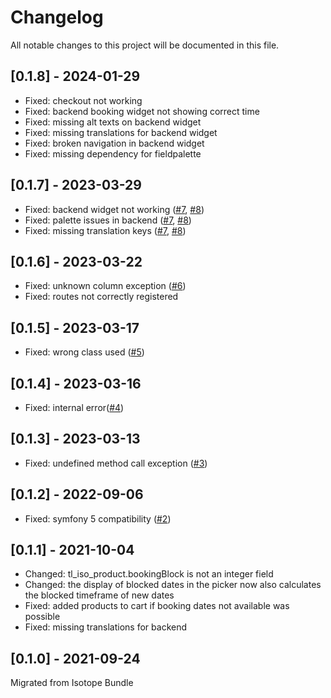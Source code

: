 # Changelog

All notable changes to this project will be documented in this file.

## [0.1.8] - 2024-01-29
- Fixed: checkout not working
- Fixed: backend booking widget not showing correct time
- Fixed: missing alt texts on backend widget
- Fixed: missing translations for backend widget
- Fixed: broken navigation in backend widget
- Fixed: missing dependency for fieldpalette

## [0.1.7] - 2023-03-29
- Fixed: backend widget not working ([#7], [#8])
- Fixed: palette issues in backend ([#7], [#8])
- Fixed: missing translation keys  ([#7], [#8])

## [0.1.6] - 2023-03-22
- Fixed: unknown column exception ([#6])
- Fixed: routes not correctly registered

## [0.1.5] - 2023-03-17
- Fixed: wrong class used ([#5])

## [0.1.4] - 2023-03-16 
- Fixed: internal error([#4])

## [0.1.3] - 2023-03-13
- Fixed: undefined method call exception ([#3])

## [0.1.2] - 2022-09-06
- Fixed: symfony 5 compatibility ([#2])

## [0.1.1] - 2021-10-04
- Changed: tl_iso_product.bookingBlock is not an integer field
- Changed: the display of blocked dates in the picker now also calculates the blocked timeframe of new dates
- Fixed: added products to cart if booking dates not available was possible
- Fixed: missing translations for backend

## [0.1.0] - 2021-09-24
Migrated from Isotope Bundle


[#8]: https://github.com/heimrichhannot/contao-isotope-resource-booking-bundle/pull/8
[#7]: https://github.com/heimrichhannot/contao-isotope-resource-booking-bundle/issues/7
[#6]: https://github.com/heimrichhannot/contao-isotope-resource-booking-bundle/issues/6
[#5]: https://github.com/heimrichhannot/contao-isotope-resource-booking-bundle/issues/5
[#4]: https://github.com/heimrichhannot/contao-isotope-resource-booking-bundle/issues/4
[#3]: https://github.com/heimrichhannot/contao-isotope-resource-booking-bundle/issues/3
[#2]: https://github.com/heimrichhannot/contao-isotope-resource-booking-bundle/issues/2
